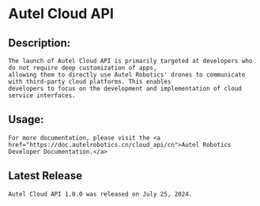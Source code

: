 # Autel Cloud API
## Description:
    The launch of Autel Cloud API is primarily targeted at developers who do not require deep customization of apps,
    allowing them to directly use Autel Robotics' drones to communicate with third-party cloud platforms. This enables
    developers to focus on the development and implementation of cloud service interfaces.
## Usage:
    For more documentation, please visit the <a href="https://doc.autelrobotics.cn/cloud_api/cn">Autel Robotics Developer Documentation.</a>
    
## Latest Release
    Autel Cloud API 1.0.0 was released on July 25, 2024.